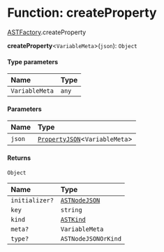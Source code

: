 # Function: createProperty

[ASTFactory](/auto-docs/editor/modules/ASTFactory.md).createProperty

**createProperty**<`VariableMeta`>(`json`): `Object`

#### Type parameters

| Name | Type |
| :------ | :------ |
| `VariableMeta` | `any` |

#### Parameters

| Name | Type |
| :------ | :------ |
| `json` | [`PropertyJSON`](/auto-docs/editor/types/PropertyJSON.md)<`VariableMeta`> |

#### Returns

`Object`

| Name | Type |
| :------ | :------ |
| `initializer?` | [`ASTNodeJSON`](/auto-docs/editor/interfaces/ASTNodeJSON.md) |
| `key` | `string` |
| `kind` | [`ASTKind`](/auto-docs/editor/enums/ASTKind.md) |
| `meta?` | `VariableMeta` |
| `type?` | `ASTNodeJSONOrKind` |
